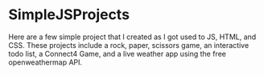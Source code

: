 # SimpleJSProjects
Here are a few simple project that I created as I got used to JS, HTML, and CSS. These projects include a rock, paper, scissors game, an interactive todo list, a Connect4 Game, and a live weather app using the free openweathermap API.
